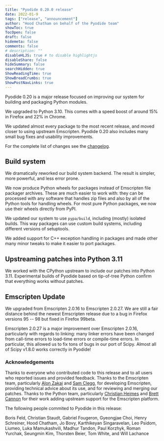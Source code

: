 ```yaml
---
title: "Pyodide 0.20.0 release"
date: 2022-01-9
tags: ["release", "announcement"]
author: "Hood Chatham on behalf of the Pyodide team"
showToc: true
TocOpen: false
draft: false
hidemeta: false
comments: false
# description: ""
disableHLJS: true # to disable highlightjs
disableShare: false
hideSummary: false
searchHidden: true
ShowReadingTime: true
ShowBreadCrumbs: true
ShowPostNavLinks: true
---
```


Pyodide 0.20 is a major release focused on improving our system for building and
packaging Python modules. 

We upgraded to Python 3.10. This comes with a speed boost of around 15% in
Firefox and 22% in Chrome.

We updated almost every package to the most recent release, and moved closer to
using upstream Emscripten. Pyodide 0.20 also includes many small bug fixes and
usability improvements.

For the complete list of changes see the
[changelog](https://pyodide.org/en/stable/project/changelog.html#version-0-20-0).

## Build system

We dramatically reworked our build system backend. The result is simpler, more
powerful, and less error prone. 

We now produce Python wheels for packages instead of Emscripten file packager
archives. These are much easier to work with: they can be processed with any
software that handles zip files and also by all of the Python tools for handling
wheels. For most pure Python packages, we now use their wheels directly from
PyPI.

We updated our system to use `pypa/build`, including (mostly) isolated builds.
This way packages can use custom build systems, including different versions of
setuptools.

We added support for C++ exception handling in packages and made other many
minor tweaks to make it easier to port packages.

## Upstreaming patches into Python 3.11

We worked with the CPython upstream to include our patches into Python 3.11.
Experimental builds of Pyodide based on tip-of-tree Python confirm that
everything works without patches.

## Emscripten Update

We upgraded from Emscripten 2.0.16 to Emscripten 2.0.27. We are still a fair
distance behind the newest Emscripten release due to a bug in Firefox versions
95 -- 98 but fixed in Firefox 99beta. 

Emscripten 2.0.27 is a major improvement over Emscripten 2.0.16, particularly
with regards to linking: many linker errors have been changed from call-time
errors to load-time errors or compile-time errors. In particular, this allowed
us to fix tons of bugs in our port of Scipy. Almost all of Scipy v1.8.0 works
correctly in Pyodide!

### Acknowledgements

Thanks to everyone who contributed code to this release and to all users who
reported issues and provided feedback. Thanks to the Emscripten team,
particularly [Alon Zakai](https://github.com/kripken) and [Sam
Clegg](https://github.com/sbc100), for developing Emscripten, providing
technical advice about its use, and for reviewing and merging our patches.
Thanks to the Python team, particularly [Christian
Heimes](https://github.com/tiran) and [Brett
Cannon](https://github.com/brettcannon) for their work adding upstream support
for the Emscripten platform.

The following people commited to Pyodide in this release:

Boris Feld, Christian Staudt, Gabriel Fougeron, Gyeongjae Choi, Henry Schreiner,
Hood Chatham, Jo Bovy, Karthikeyan Singaravelan, Leo Psidom, Liumeo, Luka
Mamukashvili, Madhur Tandon, Paul Korzhyk, Roman Yurchak, Seungmin Kim, Thorsten
Beier, Tom White, and Will Lachance
